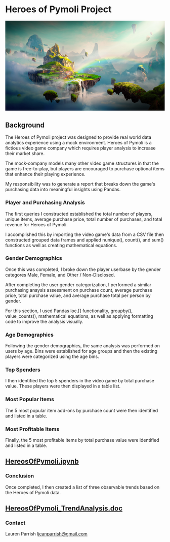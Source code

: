 # Heroes of Pymoli Project

![Fantasy.png](HeroesofPymoli/Images/Fantasy.png)

## Background

The Heroes of Pymoli project was designed to provide real world data analytics experience using a mock environment.  Heroes of Pymoli is a fictious video game company which requires player analysis to increase their market share. 

The mock-company models many other video game structures in that the game is free-to-play, but players are encouraged to purchase optional items that enhance their playing experience. 

My responsibility was to generate a report that breaks down the game's purchasing data into meaningful insights using Pandas.


### Player and Purchasing Analysis

The first queries I constructed established the total number of players, unique items, average purchase price, total number of purchases, and total revenue for Heroes of Pymoli. 

I accomplished this by importing the video game's data from a CSV file then constructed grouped data frames and applied nunique(), count(), and sum() functions as well as creating mathematical equations.  


### Gender Demographics

Once this was completed, I broke down the player userbase by the gender categores Male, Female, and Other / Non-Disclosed. 

After completing the user gender categorization, I performed a similar purchasing anaysis assessment on purchase count, average purchase price, total purchase value, and average purchase total per person by gender.  

For this section, I used Pandas loc.[] functionality, groupby(), value_counts(), mathematical equations, as well as applying formatting code to improve the analysis visually. 


### Age Demographics

Following the gender demographics, the same analysis was performed on users by age.  Bins were established for age groups and then the existing players were categorized using the age bins.


### Top Spenders

I then identified the top 5 spenders in the video game by total purchase value.  These players were then displayed in a table list. 


### Most Popular Items

The 5 most popular item add-ons by purchase count were then identified and listed in a table. 
 

### Most Profitable Items

Finally, the 5 most profitable items by total purchase value were identified and listed in a table.  

## [HereosOfPymoli.ipynb](HeroesOfPymoli/HeroesOfPymoli/HeroesOfPymoli.ipynb)


### Conclusion
Once completed, I then created a list of three observable trends based on the Heroes of Pymoli data. 

## [HereosOfPymoli_TrendAnalysis.doc](HeroesOfPymoli/HereosOfPymoli_TrendAnalysis.doc)

### Contact
Lauren Parrish
ljeanparrish@gmail.com